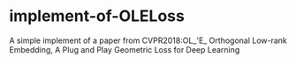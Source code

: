 # implement-of-OLELoss
A simple implement of a paper from CVPR2018:OL_'E_ Orthogonal Low-rank Embedding, A Plug and Play Geometric Loss for Deep Learning
